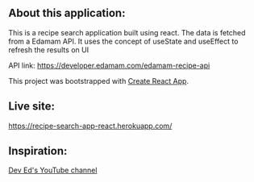 ## About this application:
This is a recipe search application built using react. The data is fetched from a Edamam API. It uses the concept of useState and useEffect to refresh the results on UI <br />

API link: https://developer.edamam.com/edamam-recipe-api <br />

This project was bootstrapped with [Create React App](https://github.com/facebook/create-react-app).<br />

## Live site:
https://recipe-search-app-react.herokuapp.com/

## Inspiration:
[Dev Ed's YouTube channel](https://www.youtube.com/channel/UClb90NQQcskPUGDIXsQEz5Q)
